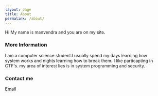 ```yaml
---
layout: page
title: About
permalink: /about/
---
```


Hi My name is manvendra and you are on my site.

### More Information

I am a computer science student.I usually spend my days learning how system works and nights learning how to break them. I like particapting in CTF's. my area of interest lies is in system programming and security.

### Contact me

[Email](mailto:manvendra021997@gmail.com)
